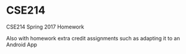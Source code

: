 # CSE214
CSE214 Spring 2017 Homework

Also with homework extra credit assignments such as adapting it to an Android App
